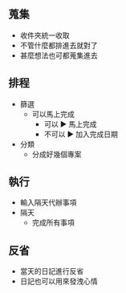 ## 蒐集
- 收件夾統一收取
- 不管什麼都排進去就對了
- 甚麼想法也可都蒐集進去
## 排程
- 篩選
	- 可以馬上完成
		- 可以 ▶ 馬上完成
		- 不可以 ▶ 加入完成日期
- 分類
	- 分成好幾個專案
## 執行
- 輸入隔天代辦事項
- 隔天
	- 完成所有事項
## 反省
- 當天的日記進行反省
- 日記也可以用來發洩心情

